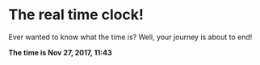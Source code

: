 # The real time clock!

Ever wanted to know what the time is? Well, your journey is about to end!

**The time is Nov 27, 2017, 11:43**